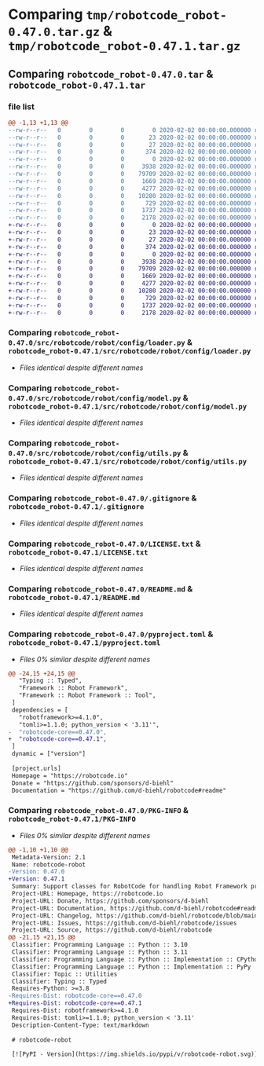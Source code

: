 # Comparing `tmp/robotcode_robot-0.47.0.tar.gz` & `tmp/robotcode_robot-0.47.1.tar.gz`

## Comparing `robotcode_robot-0.47.0.tar` & `robotcode_robot-0.47.1.tar`

### file list

```diff
@@ -1,13 +1,13 @@
--rw-r--r--   0        0        0        0 2020-02-02 00:00:00.000000 robotcode_robot-0.47.0/src/robotcode/robot/__init__.py
--rw-r--r--   0        0        0       23 2020-02-02 00:00:00.000000 robotcode_robot-0.47.0/src/robotcode/robot/__version__.py
--rw-r--r--   0        0        0       27 2020-02-02 00:00:00.000000 robotcode_robot-0.47.0/src/robotcode/robot/py.typed
--rw-r--r--   0        0        0      374 2020-02-02 00:00:00.000000 robotcode_robot-0.47.0/src/robotcode/robot/utils.py
--rw-r--r--   0        0        0        0 2020-02-02 00:00:00.000000 robotcode_robot-0.47.0/src/robotcode/robot/config/__init__.py
--rw-r--r--   0        0        0     3938 2020-02-02 00:00:00.000000 robotcode_robot-0.47.0/src/robotcode/robot/config/loader.py
--rw-r--r--   0        0        0    79709 2020-02-02 00:00:00.000000 robotcode_robot-0.47.0/src/robotcode/robot/config/model.py
--rw-r--r--   0        0        0     1669 2020-02-02 00:00:00.000000 robotcode_robot-0.47.0/src/robotcode/robot/config/utils.py
--rw-r--r--   0        0        0     4277 2020-02-02 00:00:00.000000 robotcode_robot-0.47.0/.gitignore
--rw-r--r--   0        0        0    10280 2020-02-02 00:00:00.000000 robotcode_robot-0.47.0/LICENSE.txt
--rw-r--r--   0        0        0      729 2020-02-02 00:00:00.000000 robotcode_robot-0.47.0/README.md
--rw-r--r--   0        0        0     1737 2020-02-02 00:00:00.000000 robotcode_robot-0.47.0/pyproject.toml
--rw-r--r--   0        0        0     2178 2020-02-02 00:00:00.000000 robotcode_robot-0.47.0/PKG-INFO
+-rw-r--r--   0        0        0        0 2020-02-02 00:00:00.000000 robotcode_robot-0.47.1/src/robotcode/robot/__init__.py
+-rw-r--r--   0        0        0       23 2020-02-02 00:00:00.000000 robotcode_robot-0.47.1/src/robotcode/robot/__version__.py
+-rw-r--r--   0        0        0       27 2020-02-02 00:00:00.000000 robotcode_robot-0.47.1/src/robotcode/robot/py.typed
+-rw-r--r--   0        0        0      374 2020-02-02 00:00:00.000000 robotcode_robot-0.47.1/src/robotcode/robot/utils.py
+-rw-r--r--   0        0        0        0 2020-02-02 00:00:00.000000 robotcode_robot-0.47.1/src/robotcode/robot/config/__init__.py
+-rw-r--r--   0        0        0     3938 2020-02-02 00:00:00.000000 robotcode_robot-0.47.1/src/robotcode/robot/config/loader.py
+-rw-r--r--   0        0        0    79709 2020-02-02 00:00:00.000000 robotcode_robot-0.47.1/src/robotcode/robot/config/model.py
+-rw-r--r--   0        0        0     1669 2020-02-02 00:00:00.000000 robotcode_robot-0.47.1/src/robotcode/robot/config/utils.py
+-rw-r--r--   0        0        0     4277 2020-02-02 00:00:00.000000 robotcode_robot-0.47.1/.gitignore
+-rw-r--r--   0        0        0    10280 2020-02-02 00:00:00.000000 robotcode_robot-0.47.1/LICENSE.txt
+-rw-r--r--   0        0        0      729 2020-02-02 00:00:00.000000 robotcode_robot-0.47.1/README.md
+-rw-r--r--   0        0        0     1737 2020-02-02 00:00:00.000000 robotcode_robot-0.47.1/pyproject.toml
+-rw-r--r--   0        0        0     2178 2020-02-02 00:00:00.000000 robotcode_robot-0.47.1/PKG-INFO
```

### Comparing `robotcode_robot-0.47.0/src/robotcode/robot/config/loader.py` & `robotcode_robot-0.47.1/src/robotcode/robot/config/loader.py`

 * *Files identical despite different names*

### Comparing `robotcode_robot-0.47.0/src/robotcode/robot/config/model.py` & `robotcode_robot-0.47.1/src/robotcode/robot/config/model.py`

 * *Files identical despite different names*

### Comparing `robotcode_robot-0.47.0/src/robotcode/robot/config/utils.py` & `robotcode_robot-0.47.1/src/robotcode/robot/config/utils.py`

 * *Files identical despite different names*

### Comparing `robotcode_robot-0.47.0/.gitignore` & `robotcode_robot-0.47.1/.gitignore`

 * *Files identical despite different names*

### Comparing `robotcode_robot-0.47.0/LICENSE.txt` & `robotcode_robot-0.47.1/LICENSE.txt`

 * *Files identical despite different names*

### Comparing `robotcode_robot-0.47.0/README.md` & `robotcode_robot-0.47.1/README.md`

 * *Files identical despite different names*

### Comparing `robotcode_robot-0.47.0/pyproject.toml` & `robotcode_robot-0.47.1/pyproject.toml`

 * *Files 0% similar despite different names*

```diff
@@ -24,15 +24,15 @@
   "Typing :: Typed",
   "Framework :: Robot Framework",
   "Framework :: Robot Framework :: Tool",
 ]
 dependencies = [
   "robotframework>=4.1.0",
   "tomli>=1.1.0; python_version < '3.11'",
-  "robotcode-core==0.47.0",
+  "robotcode-core==0.47.1",
 ]
 dynamic = ["version"]
 
 [project.urls]
 Homepage = "https://robotcode.io"
 Donate = "https://github.com/sponsors/d-biehl"
 Documentation = "https://github.com/d-biehl/robotcode#readme"
```

### Comparing `robotcode_robot-0.47.0/PKG-INFO` & `robotcode_robot-0.47.1/PKG-INFO`

 * *Files 0% similar despite different names*

```diff
@@ -1,10 +1,10 @@
 Metadata-Version: 2.1
 Name: robotcode-robot
-Version: 0.47.0
+Version: 0.47.1
 Summary: Support classes for RobotCode for handling Robot Framework projects.
 Project-URL: Homepage, https://robotcode.io
 Project-URL: Donate, https://github.com/sponsors/d-biehl
 Project-URL: Documentation, https://github.com/d-biehl/robotcode#readme
 Project-URL: Changelog, https://github.com/d-biehl/robotcode/blob/main/CHANGELOG.md
 Project-URL: Issues, https://github.com/d-biehl/robotcode/issues
 Project-URL: Source, https://github.com/d-biehl/robotcode
@@ -21,15 +21,15 @@
 Classifier: Programming Language :: Python :: 3.10
 Classifier: Programming Language :: Python :: 3.11
 Classifier: Programming Language :: Python :: Implementation :: CPython
 Classifier: Programming Language :: Python :: Implementation :: PyPy
 Classifier: Topic :: Utilities
 Classifier: Typing :: Typed
 Requires-Python: >=3.8
-Requires-Dist: robotcode-core==0.47.0
+Requires-Dist: robotcode-core==0.47.1
 Requires-Dist: robotframework>=4.1.0
 Requires-Dist: tomli>=1.1.0; python_version < '3.11'
 Description-Content-Type: text/markdown
 
 # robotcode-robot
 
 [![PyPI - Version](https://img.shields.io/pypi/v/robotcode-robot.svg)](https://pypi.org/project/robotcode-robot)
```

